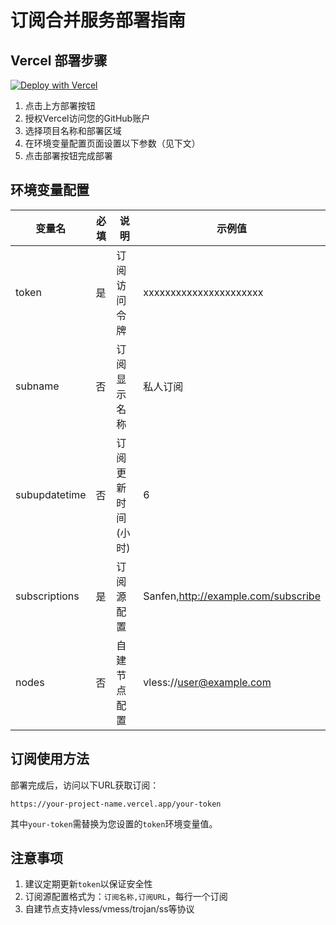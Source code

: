 # 订阅合并服务部署指南

## Vercel 部署步骤

[![Deploy with Vercel](https://vercel.com/button)](https://vercel.com/new/clone?repository-url=https://github.com/your-repo/sub-merge)
1. 点击上方部署按钮
2. 授权Vercel访问您的GitHub账户
3. 选择项目名称和部署区域
4. 在环境变量配置页面设置以下参数（见下文）
5. 点击部署按钮完成部署

## 环境变量配置

| 变量名 | 必填 | 说明 | 示例值 |
|--------|------|------|--------|
| token | 是 | 订阅访问令牌 | xxxxxxxxxxxxxxxxxxxxxx|
| subname | 否 | 订阅显示名称 | 私人订阅 |
| subupdatetime | 否 | 订阅更新时间(小时) | 6 |
| subscriptions | 是 | 订阅源配置 | Sanfen,http://example.com/subscribe |
| nodes | 否 | 自建节点配置 | vless://user@example.com |

## 订阅使用方法

部署完成后，访问以下URL获取订阅：

```
https://your-project-name.vercel.app/your-token
```

其中`your-token`需替换为您设置的`token`环境变量值。

## 注意事项

1. 建议定期更新`token`以保证安全性
2. 订阅源配置格式为：`订阅名称,订阅URL`，每行一个订阅
3. 自建节点支持vless/vmess/trojan/ss等协议